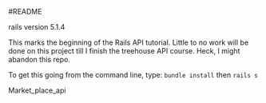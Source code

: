 #README

rails version 5.1.4

This marks the beginning of the Rails API tutorial.  Little to no work will be done on this project till I finish the treehouse API course.  Heck, I might abandon this repo.

To get this going from the command line, type: `bundle install` then `rails s`

Market_place_api
